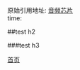 <!---title:test-->
<!---keywords:填写关键字, 以半角逗号分割-->
原始引用地址:  [音频芯片](http://yangkuncn.cn/test.html)   
time:  

##test h2

###test h3



[首页](index.html)


